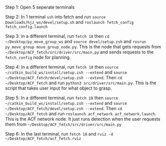 
Step 1: Open 5 seperate terminals

Step 2: In 1 terminal `ssh` into fetch and run `source Downloads/hjz_ws/devel/setup.sh` and `roslaunch fetch_config fetch_config.launch`

Step 3: In a different terminal, run `fetch 18` then `cd ~/Desktop/py_move_group_ws` and `source devel/setup.zsh` and `rosrun py_move_group move_group_node.py`. This is the node that gets requests from `~/Desktop/ACF_fetch/src/driver/src/main.py` and sends requests to the `fetch_config` node for planning.

Step 4: In a different terminal, run `fetch 18` then `source ~/catkin_build_ws/install/setup.zsh --extend` and `source ~/Desktop/ACF_fetch/devel/setup.zsh --extend`. Then `cd ~/Desktop/ACF_fetch` and run `python3 src/driver/src/main.py`. This is the script that takes user input for what object to grasp.

Step 5: In a different terminal, run `fetch 18` then `source ~/catkin_build_ws/install/setup.zsh --extend` and `source ~/Desktop/ACF_fetch/devel/setup.zsh --extend`. Then `cd ~/Desktop/ACF_fetch` and run `roslaunch acf_network acf_network.launch`. This is the ACF network node. It just runs detection when the user requests them from `~/Desktop/ACF_fetch/src/driver/src/main.py`

Step 6: In the last terminal, run `fetch 18` and `rviz -d ~/Desktop/ACF_fetch/acf_fetch.rviz`
